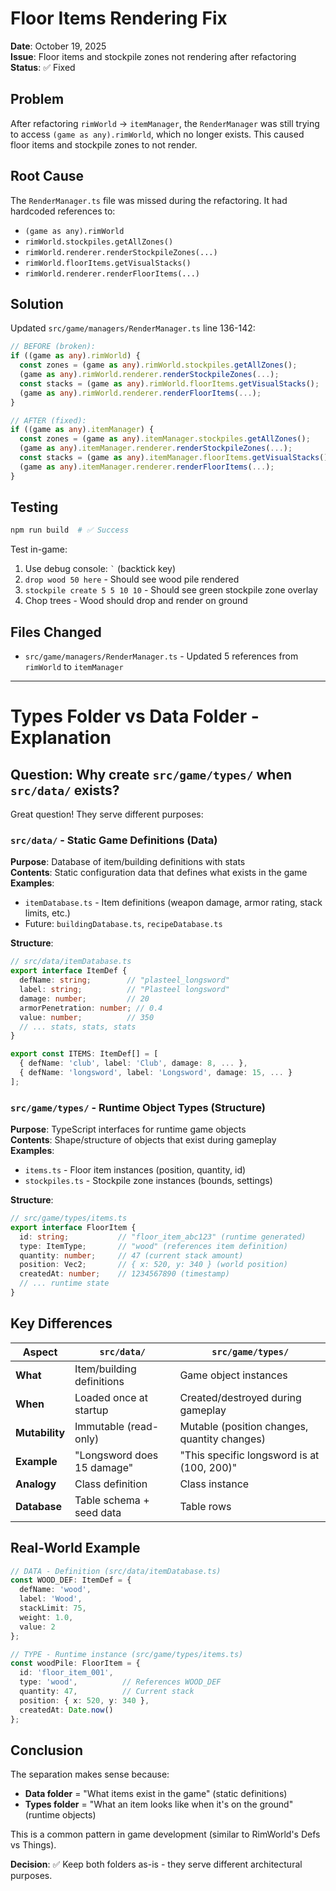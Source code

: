 # Floor Items Rendering Fix

**Date**: October 19, 2025  
**Issue**: Floor items and stockpile zones not rendering after refactoring  
**Status**: ✅ Fixed

## Problem

After refactoring `rimWorld` → `itemManager`, the `RenderManager` was still trying to access `(game as any).rimWorld`, which no longer exists. This caused floor items and stockpile zones to not render.

## Root Cause

The `RenderManager.ts` file was missed during the refactoring. It had hardcoded references to:
- `(game as any).rimWorld` 
- `rimWorld.stockpiles.getAllZones()`
- `rimWorld.renderer.renderStockpileZones(...)`
- `rimWorld.floorItems.getVisualStacks()`
- `rimWorld.renderer.renderFloorItems(...)`

## Solution

Updated `src/game/managers/RenderManager.ts` line 136-142:

```typescript
// BEFORE (broken):
if ((game as any).rimWorld) {
  const zones = (game as any).rimWorld.stockpiles.getAllZones();
  (game as any).rimWorld.renderer.renderStockpileZones(...);
  const stacks = (game as any).rimWorld.floorItems.getVisualStacks();
  (game as any).rimWorld.renderer.renderFloorItems(...);
}

// AFTER (fixed):
if ((game as any).itemManager) {
  const zones = (game as any).itemManager.stockpiles.getAllZones();
  (game as any).itemManager.renderer.renderStockpileZones(...);
  const stacks = (game as any).itemManager.floorItems.getVisualStacks();
  (game as any).itemManager.renderer.renderFloorItems(...);
}
```

## Testing

```bash
npm run build  # ✅ Success
```

Test in-game:
1. Use debug console: `` ` `` (backtick key)
2. `drop wood 50 here` - Should see wood pile rendered
3. `stockpile create 5 5 10 10` - Should see green stockpile zone overlay
4. Chop trees - Wood should drop and render on ground

## Files Changed

- `src/game/managers/RenderManager.ts` - Updated 5 references from `rimWorld` to `itemManager`

---

# Types Folder vs Data Folder - Explanation

## Question: Why create `src/game/types/` when `src/data/` exists?

Great question! They serve different purposes:

### `src/data/` - Static Game Definitions (Data)

**Purpose**: Database of item/building definitions with stats  
**Contents**: Static configuration data that defines what exists in the game  
**Examples**:
- `itemDatabase.ts` - Item definitions (weapon damage, armor rating, stack limits, etc.)
- Future: `buildingDatabase.ts`, `recipeDatabase.ts`

**Structure**:
```typescript
// src/data/itemDatabase.ts
export interface ItemDef {
  defName: string;        // "plasteel_longsword"
  label: string;          // "Plasteel longsword"
  damage: number;         // 20
  armorPenetration: number; // 0.4
  value: number;          // 350
  // ... stats, stats, stats
}

export const ITEMS: ItemDef[] = [
  { defName: 'club', label: 'Club', damage: 8, ... },
  { defName: 'longsword', label: 'Longsword', damage: 15, ... }
];
```

### `src/game/types/` - Runtime Object Types (Structure)

**Purpose**: TypeScript interfaces for runtime game objects  
**Contents**: Shape/structure of objects that exist during gameplay  
**Examples**:
- `items.ts` - Floor item instances (position, quantity, id)
- `stockpiles.ts` - Stockpile zone instances (bounds, settings)

**Structure**:
```typescript
// src/game/types/items.ts
export interface FloorItem {
  id: string;           // "floor_item_abc123" (runtime generated)
  type: ItemType;       // "wood" (references item definition)
  quantity: number;     // 47 (current stack amount)
  position: Vec2;       // { x: 520, y: 340 } (world position)
  createdAt: number;    // 1234567890 (timestamp)
  // ... runtime state
}
```

## Key Differences

| Aspect | `src/data/` | `src/game/types/` |
|--------|-------------|-------------------|
| **What** | Item/building definitions | Game object instances |
| **When** | Loaded once at startup | Created/destroyed during gameplay |
| **Mutability** | Immutable (read-only) | Mutable (position changes, quantity changes) |
| **Example** | "Longsword does 15 damage" | "This specific longsword is at (100, 200)" |
| **Analogy** | Class definition | Class instance |
| **Database** | Table schema + seed data | Table rows |

## Real-World Example

```typescript
// DATA - Definition (src/data/itemDatabase.ts)
const WOOD_DEF: ItemDef = {
  defName: 'wood',
  label: 'Wood',
  stackLimit: 75,
  weight: 1.0,
  value: 2
};

// TYPE - Runtime instance (src/game/types/items.ts)
const woodPile: FloorItem = {
  id: 'floor_item_001',
  type: 'wood',          // References WOOD_DEF
  quantity: 47,          // Current stack
  position: { x: 520, y: 340 },
  createdAt: Date.now()
};
```

## Conclusion

The separation makes sense because:
- **Data folder** = "What items exist in the game" (static definitions)
- **Types folder** = "What an item looks like when it's on the ground" (runtime objects)

This is a common pattern in game development (similar to RimWorld's Defs vs Things).

**Decision**: ✅ Keep both folders as-is - they serve different architectural purposes.
